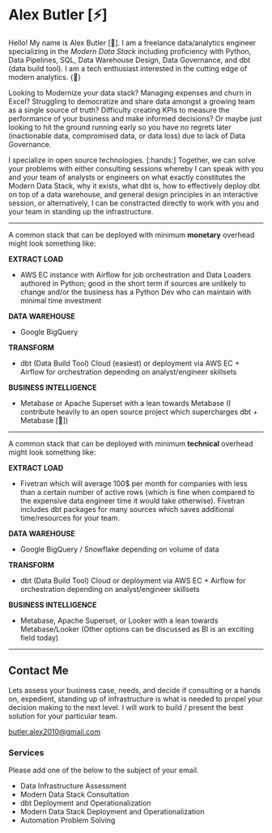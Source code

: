 # Alex Butler [:zap:]


Hello! My name is Alex Butler [:wave:]. I am a freelance data/analytics engineer specializing in the _Modern Data Stack_ including proficiency with Python, Data Pipelines, SQL, Data Warehouse Design, Data Governance, and dbt (data build tool). I am a tech enthusiast interested in the cutting edge of modern analytics. {:rocket:}

Looking to Modernize your data stack? Managing expenses and churn in Excel? Struggling to democratize and share data amongst a growing team as a single source of truth? Difficulty creating KPIs to measure the performance of your business and make informed decisions? Or maybe just looking to hit the ground running early so you have no regrets later (inactionable data, compromised data, or data loss) due to lack of Data Governance.

I specialize in open source technologies. [:hands:]
Together, we can solve your problems with either consulting sessions whereby I can speak with you and your team of analysts or engineers on what exactly constitutes the Modern Data Stack, why it exists, what dbt is, how to effectively deploy dbt on top of a data warehouse, and general design principles in an interactive session, or alternatively, I can be constracted directly to work with you and your team in standing up the infrastructure. 

___

A common stack that can be deployed with minimum **monetary** overhead might look something like:

**EXTRACT LOAD**
- AWS EC instance with Airflow for job orchestration and Data Loaders authored in Python; good in the short term if sources are unlikely to change and/or the business has a Python Dev who can maintain with minimal time investment

**DATA WAREHOUSE**
- Google BigQuery

**TRANSFORM**
- dbt (Data Build Tool) Cloud (easiest) or deployment via AWS EC + Airflow for orchestration depending on analyst/engineer skillsets

**BUSINESS INTELLIGENCE**
- Metabase or Apache Superset with a lean towards Metabase (I contribute heavily to an open source project which supercharges dbt + Metabase [:rocket:])

___
A common stack that can be deployed with minimum **technical** overhead might look something like:

**EXTRACT LOAD**
- Fivetran which will average 100$ per month for companies with less than a certain number of active rows (which is fine when compared to the expensive data engineer time it would take otherwise). Fivetran includes dbt packages for many sources which saves additional time/resources for your team.

**DATA WAREHOUSE**
- Google BigQuery / Snowflake depending on volume of data

**TRANSFORM**
- dbt (Data Build Tool) Cloud or deployment via AWS EC + Airflow for orchestration depending on analyst/engineer skillsets

**BUSINESS INTELLIGENCE**
- Metabase, Apache Superset, or Looker with a lean towards Metabase/Looker (Other options can be discussed as BI is an exciting field today)

___

## Contact Me

Lets assess your business case, needs, and decide if consulting or a hands on, expedient, standing up of infrastructure is what is needed to propel your decision making to the next level. I will work to build / present the best solution for your particular team.

butler.alex2010@gmail.com

### Services

Please add one of the below to the subject of your email.

- Data Infrastructure Assessment
- Modern Data Stack Consultation
- dbt Deployment and Operationalization
- Modern Data Stack Deployment and Operationalization
- Automation Problem Solving

